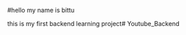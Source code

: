 #hello my name is bittu

this is my first backend learning project#   Y o u t u b e _ B a c k e n d  
 